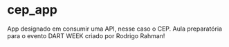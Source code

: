 # cep_app

App designado em consumir uma API, nesse caso o CEP. 
Aula preparatória para o evento DART WEEK criado por Rodrigo Rahman!
